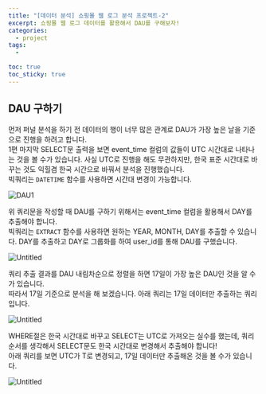```yaml
---
title: "[데이터 분석] 쇼핑몰 웹 로그 분석 프로젝트-2"
excerpt: 쇼핑몰 웹 로그 데이터를 활용해서 DAU를 구해보자!
categories:
  - project
tags:
  - 

toc: true
toc_sticky: true
---
```


## DAU 구하기

먼저 퍼널 분석을 하기 전 데이터의 행이 너무 많은 관계로 DAU가 가장 높은 날을 기준으로 진행을 하려고 합니다.   
1편 마지막 SELECT문 출력을 보면 event_time 컬럼의 값들이 UTC 시간대로 나타나는 것을 볼 수가 있습니다. 사실 UTC로 진행을 해도 무관하지만, 한국 표준 시간대로 바꾸는 것도 익힐겸 한국 시간으로 바꿔서 분석을 진행했습니다.   
빅쿼리는 `DATETIME` 함수를 사용하면 시간대 변경이 가능합니다.

![DAU1](https://github.com/wbin0718/shoppingmall_weblog/assets/104637982/fcd6bef9-3439-48ca-92a3-57e3cad5067c)

위 쿼리문을 작성할 때 DAU를 구하기 위해서는 event_time 컬럼을 활용해서 DAY를 추출해야 합니다.   
빅쿼리는 `EXTRACT` 함수를 사용하면 원하는 YEAR, MONTH, DAY를 추출할 수 있습니다. DAY를 추출하고 DAY로 그룹화를 하여 user_id를 통해 DAU를 구했습니다.

![Untitled](https://github.com/wbin0718/shoppingmall_weblog/assets/104637982/463570b3-cae1-45a3-92e4-73ffed3fb7e1)

쿼리 추출 결과를 DAU 내림차순으로 정렬을 하면 17일이 가장 높은 DAU인 것을 알 수가 있습니다.   
따라서 17일 기준으로 분석을 해 보겠습니다. 아래 쿼리는 17일 데이터만 추출하는 쿼리입니다.      

![Untitled](https://github.com/wbin0718/shoppingmall_weblog/assets/104637982/965527e5-527c-40b2-915c-8824c11e18a1)

WHERE절은 한국 시간대로 바꾸고 SELECT는 UTC로 가져오는 실수를 했는데, 쿼리 순서를 생각해서 SELECT문도 한국 시간대로 변경해서 추출해야 합니다!   
아래 쿼리를 보면 UTC가 T로 변경되고, 17일 데이터만 추출해온 것을 볼 수가 있습니다.

![Untitled](https://github.com/wbin0718/shoppingmall_weblog/assets/104637982/53f03a78-a0ce-41b2-bdff-12947b878b73)